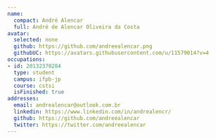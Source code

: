```yaml
---
name:
  compact: André Alencar
  full: André de Alencar Oliveira da Costa
avatar:
  selected: none
  github: https://github.com/andreealencar.png
  githubUC: https://avatars.githubusercontent.com/u/11579014?v=4
occupations:
- id: 20132370284
  type: student
  campus: ifpb-jp
  course: cstsi
  isFinished: true
addresses:
  email: andrealencar@outlook.com.br
  linkedin: https://www.linkedin.com/in/andrealencr/
  github: https://github.com/andreealencar
  twitter: https://twitter.com/andreealencar
---
```

